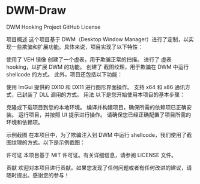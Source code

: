 # DWM-Draw
DWM Hooking Project
GitHub License

项目概述
这个项目基于 DWM（Desktop Window Manager）进行了定制，以实现一些欺骗和扩展功能。具体来说，项目实现了以下特性：

使用了 VEH 镜像 创建了一个虚表，用于欺骗正常的扫描。
进行了 虚表 hooking，以扩展 DWM 的功能。
创建了 截图纹理，用于欺骗在 DWM 中运行 shellcode 的方式。
此外，项目还包括以下功能：

使用 ImGui 提供的 DX10 和 DX11 进行图形界面操作。
支持 x64 和 x86 通讯方式，已封装了 DLL 调用的方式。
用法
以下是您开始使用本项目的基本步骤：

克隆或下载项目到您的本地环境。
编译并构建项目，确保所需的依赖项已正确安装。
运行项目，并按照 UI 提示进行操作。
请确保您已经正确配置了项目所需的环境和依赖项。

示例截图
在本项目中，为了欺骗注入到 DWM 中运行 shellcode，我们使用了截图纹理的方式。以下是示例截图：


许可证
本项目基于 MIT 许可证。有关详细信息，请参阅 LICENSE 文件。

贡献
欢迎对本项目进行贡献。如果您发现了任何问题或者有任何改进的建议，请随时提出。感谢您的参与！

